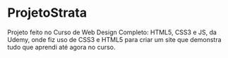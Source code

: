 # ProjetoStrata
 Projeto feito no Curso de Web Design Completo: HTML5, CSS3 e JS, da Udemy, onde fiz uso de CSS3 e HTML5 para criar um site que demonstra tudo que aprendi até agora no curso.
